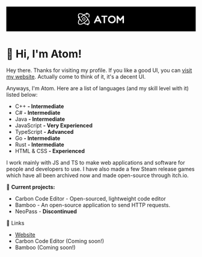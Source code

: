 ![Atom](./image_2022-02-21_192705.png)

# :wave: Hi, I'm Atom!

Hey there. Thanks for visiting my profile. If you like a good UI, you can [visit my website](https://atomdev.cf). Actually come to think of it, it's a decent UI.

Anyways, I'm Atom. Here are a list of languages (and my skill level with it) listed below:
- C++ **- Intermediate**
- C# **- Intermediate**
- Java **- Intermediate**
- JavaScript **- Very Experienced**
- TypeScript **- Advanced**
- Go **- Intermediate**
- Rust **- Intermediate**
- HTML & CSS **- Experienced**

I work mainly with JS and TS to make web applications and software for people and developers to use. I have also made a few Steam release games which have all been archived now and made open-source through itch.io. 

🎨 **Current projects:**
- Carbon Code Editor - Open-sourced, lightweight code editor
- Bamboo - An open-source application to send HTTP requests.
- NeoPass - **Discontinued**

🔗 Links
- [Website](https://atomdev.cf/)
- Carbon Code Editor (Coming soon!)
- Bamboo (Coming soon!)
